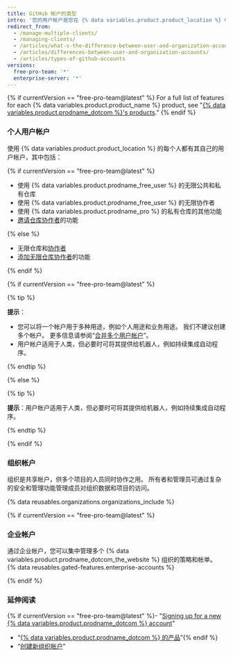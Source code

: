 ```yaml
---
title: GitHub 帐户的类型
intro: '您的用户帐户是您在 {% data variables.product.product_location %} 中的身份。 Your user account can be a member of any number of organizations.{% if currentVersion == "free-pro-team@latest" %} Organizations can belong to enterprise accounts.{% endif %}'
redirect_from:
  - /manage-multiple-clients/
  - /managing-clients/
  - /articles/what-s-the-difference-between-user-and-organization-accounts/
  - /articles/differences-between-user-and-organization-accounts/
  - /articles/types-of-github-accounts
versions:
  free-pro-team: '*'
  enterprise-server: '*'
---
```


{% if currentVersion == "free-pro-team@latest" %}
For a full list of features for each
{% data variables.product.product_name %} product, see "[{% data variables.product.prodname_dotcom %}'s products](/github/getting-started-with-github/githubs-products)."
{% endif %}

### 个人用户帐户

使用 {% data variables.product.product_location %} 的每个人都有其自己的用户帐户，其中包括：

{% if currentVersion == "free-pro-team@latest" %}

- 使用 {% data variables.product.prodname_free_user %} 的无限公共和私有仓库
- 使用 {% data variables.product.prodname_free_user %} 的无限协作者
- 使用 {% data variables.product.prodname_pro %} 的私有仓库的其他功能
- [邀请仓库协作者](/articles/inviting-collaborators-to-a-personal-repository)的功能

{% else %}

- 无限仓库和[协作者](/articles/permission-levels-for-a-user-account-repository)
- [添加无限仓库协作者](/articles/inviting-collaborators-to-a-personal-repository)的功能

{% endif %}

{% if currentVersion == "free-pro-team@latest" %}

{% tip %}

**提示**：

- 您可以将一个帐户用于多种用途，例如个人用途和业务用途。 我们不建议创建多个帐户。 更多信息请参阅“[合并多个用户帐户](/articles/merging-multiple-user-accounts)”。
- 用户帐户适用于人类，但必要时可将其提供给机器人，例如持续集成自动程序。

{% endtip %}

{% else %}

{% tip %}

**提示**：用户帐户适用于人类，但必要时可将其提供给机器人，例如持续集成自动程序。

{% endtip %}

{% endif %}

### 组织帐户

组织是共享帐户，供多个项目的人员同时协作之用。 所有者和管理员可通过复杂的安全和管理功能管理成员对组织数据和项目的访问。

{% data reusables.organizations.organizations_include %}

{% if currentVersion == "free-pro-team@latest" %}

### 企业帐户

通过企业帐户，您可以集中管理多个 {% data variables.product.prodname_dotcom_the_website %} 组织的策略和帐单。 {% data reusables.gated-features.enterprise-accounts %}

{% endif %}

### 延伸阅读

{% if currentVersion == "free-pro-team@latest" %}- "[Signing up for a new {% data variables.product.prodname_dotcom %} account](/articles/signing-up-for-a-new-github-account)"
- “[{% data variables.product.prodname_dotcom %} 的产品](/articles/githubs-products)”{% endif %}
- “[创建新组织帐户](/articles/creating-a-new-organization-account)”
